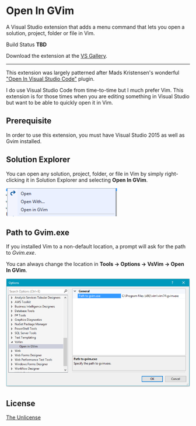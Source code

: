 # Open In GVim

A Visual Studio extension that adds a menu command that lets you open a solution, project,
folder or file in Vim.

Build Status **TBD**

Download the extension at the [VS Gallery](https://visualstudiogallery.msdn.microsoft.com/2c4f2826-c298-4ec8-8c13-3d6b77fd9675).

------------------------------------

This extension was largely patterned after Mads Kristensen's wonderful
["Open In Visual Studio Code"](https://github.com/madskristensen/OpenInVsCode) plugin.

I do use Visual Studio Code from time-to-time but I much prefer Vim.  This extension is for
those times when you are editing something in Visual Studio but want to be able to
quickly open it in Vim.

## Prerequisite

In order to use this extension, you must have Visual Studio 2015 as well as Gvim installed.

## Solution Explorer

You can open any solution, project, folder, or file in Vim by simply right-clicking
it in Solution Explorer and selecting **Open In GVim**.

![Context menu](art/context-menu.png)

## Path to Gvim.exe

If you installed Vim to a non-default location, a prompt will ask for the path to _Gvim.exe_.

You can always change the location in **Tools -> Options -> VsVim -> Open In GVim**.

![Options](art/options.png)

## License

[The Unlicense](http://unlicense.org/)
